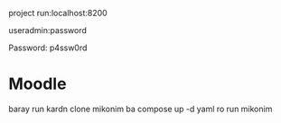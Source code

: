 project run:localhost:8200

useradmin:password

Password: p4ssw0rd
# Moodle
baray run kardn clone mikonim ba compose up -d yaml ro run mikonim
